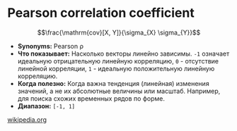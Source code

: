 # Pearson correlation coefficient

$$\frac{\mathrm{cov}[X, Y]}{\sigma_{X} \sigma_{Y}}$$

* **Synonyms:** Pearson ρ
* **Что показывает:** Насколько векторы линейно зависимы. `-1` означает идеальную отрицательную линейную корреляцию, `0` - отсутствие линейной корреляции, `1` - идеальную положительную линейную корреляцию.
* **Когда полезно:** Когда важна тенденция (линейная) изменения значений, а не их абсолютные величины или масштаб. Например, для поиска схожих временных рядов по форме.
* **Диапазон:** `[-1, 1]`

[wikipedia.org](https://en.wikipedia.org/wiki/Pearson_correlation_coefficient)
